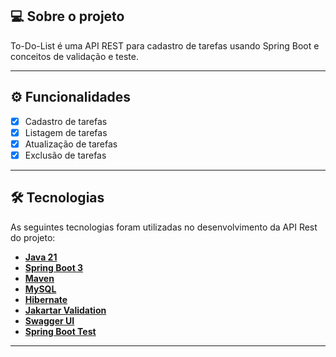 ## 💻 Sobre o projeto

To-Do-List é uma API REST para cadastro de tarefas usando Spring Boot e conceitos de validação e teste.

---

## ⚙️ Funcionalidades

- [x] Cadastro de tarefas
- [x] Listagem de tarefas
- [x] Atualização de tarefas
- [x] Exclusão de tarefas

---

## 🛠 Tecnologias

As seguintes tecnologias foram utilizadas no desenvolvimento da API Rest do projeto:

- **[Java 21](https://www.oracle.com/java)**
- **[Spring Boot 3](https://spring.io/projects/spring-boot)**
- **[Maven](https://maven.apache.org)**
- **[MySQL](https://www.mysql.com)**
- **[Hibernate](https://hibernate.org)**
- **[Jakartar Validation]()**
- **[Swagger UI]()**
- **[Spring Boot Test]()**

---